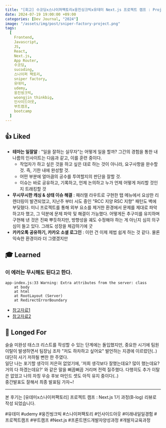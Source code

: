 ```yaml
---
title: "[회고] 수코딩x스나이퍼팩토리x웅진싱크빅x유데미 Next.js 프로젝트 캠프 : Project Week5"
date: 2024-07-19 19:00:00 +09:00
categories: [Dev Journal, "2024"]
image: "/assets/img/post/sniper-factory-project.png"
tags:
  [
    Frontend,
    Javascript,
    JS,
    React,
    Next.js,
    App Router,
    수코딩,
    sucoding,
    스나이퍼 팩토리,
    sniper factory,
    유데미,
    udemy,
    웅진씽크빅,
    woongjin thinkbig,
    인사이드아웃,
    부트캠프,
    bootcamp
  ]
---
```


## 👍 Liked

- **테마는 일잘알** : "일을 잘하는 실무자"는 어떻게 일을 할까? 그간의 경험을 통한 내 나름의 인사이트는 다음과 같고, 이를 훈련 중이다.
  - 작업자가 하고 싶은 것을 하고 싶은 대로 하는 것이 아니라, 요구사항을 완수할 것. 즉, 기한 내에 완성할 것.
  - 어떤 부분에 얼마큼의 공수를 투여할지의 판단을 잘할 것.
  - 이슈는 바로 공유하고, 기록하고, 언제 논의하고 누가 언제 어떻게 처리할 것인지 트래킹할 것
- **무시무시한 캐싱 & 상태 이슈 해결** : 패러렐 라우트로 구현한 탭 메뉴에서 요상한 리렌더링이 발견되었고, 지난주 부터 시도 중인 "RCC 지양 RSC 지향" 패턴도 벽에 부딪혔다. 미니 프로젝트를 통해 외부 요소를 제거한 환경에서 문제를 제대로 파악하고자 했고, 그 덕분에 문제 파악 및 해결이 가능했다. 어떻게든 추구미를 유지하며 구현해 낸 것은 진짜 뿌듯하지만, 방향성을 궤도 수정해야 하는 게 아닌지 심히 의구심이 들고 있다. 그래도 성장을 체감하기에 굿
- **카카오톡 공유하기, 카카오 소셜 로그인** : 이런 건 이제 제법 쉽게 하는 것 같다. 물론 익숙한 환경이라 더 그랬겠지만

## 🎓 Learned

### 이 에러는 무시해도 된다고 한다.

```
app-index.js:33 Warning: Extra attributes from the server: class
    at body
    at html
    at RootLayout (Server)
    at RedirectErrorBoundary
```

- [참고자료1](https://www.inflearn.com/questions/1197812/처음에-패키지-생성만-해도-콘솔에-뜨는-오류가-있던데-이게-뭔가요-extra-attributes-from-the-server)
- [참고자료2](https://velog.io/@brgndy/Next.js-13-다크-모드-구현시-Warning-Extra-attributes-from-the-server-data-themestyle-at-body-at-html-at-RedirectErrorBoundary-에러)

## 💭 Longed For

슬슬 미완성 태스크 리스트를 작성할 수 있는 단계에는 돌입했지만, 중요한 시기에 팀원 이탈이 발생하면서 팀장님 조차 "저도 하차하고 싶어요" 발언하는 지경에 이르렀던(..) 대단히 사기 저하될 뻔한 한 주였다.<br/>
일단 나는 포기할 생각이 저은혀 없었기에, '저희 생각보다 잘했는데요? 많이 했는데요? 거의 다 하겠는데요?' 와 같은 말을 뻐끔뻐끔 거리며 전력 질주했다. 다행히도 추가 이탈은 없었고 나의 자칭 우승 후보 마인드 셋도 아직 유지 중이다(..)<br/>
중간발표도 잘해서 최종 발표팀 가자~!

---

본 후기는 [유데미x스나이퍼팩토리] 프로젝트 캠프 : Next.js 1기 과정(B-log) 리뷰로 작성 되었습니다.

#유데미 #udemy #웅진씽크빅 #스나이퍼팩토리 #인사이드아웃 #미래내일일경험 #프로젝트캠프 #부트캠프 #Next.js #프론트엔드개발자양성과정 #개발자교육과정
